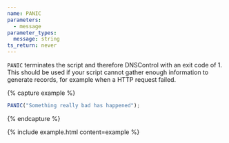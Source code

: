```yaml
---
name: PANIC
parameters:
  - message
parameter_types:
  message: string
ts_return: never
---
```


`PANIC` terminates the script and therefore DNSControl with an exit code of 1. This should be used if your script cannot gather enough information to generate records, for example when a HTTP request failed.

{% capture example %}
```javascript
PANIC("Something really bad has happened");
```
{% endcapture %}

{% include example.html content=example %}
